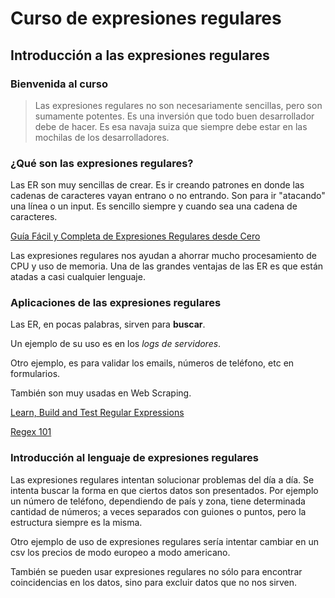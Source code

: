 # Curso de expresiones regulares

## Introducción a las expresiones regulares

### Bienvenida al curso

> Las expresiones regulares no son necesariamente sencillas, pero son sumamente potentes. Es una inversión que todo buen desarrollador debe de hacer. Es esa navaja suiza que siempre debe estar en las mochilas de los desarrolladores.

### ¿Qué son las expresiones regulares?

Las ER son muy sencillas de crear. Es ir creando patrones en donde las cadenas de caracteres vayan entrano o no entrando. Son para ir "atacando" una línea o un input. Es sencillo siempre y cuando sea una cadena de caracteres.

[Guía Fácil y Completa de Expresiones Regulares desde Cero](https://www.youtube.com/watch?v=wfogZfIS03U)

Las expresiones regulares nos ayudan a ahorrar mucho procesamiento de CPU y uso de memoria. Una de las grandes ventajas de las ER es que están atadas a casi cualquier lenguaje.

### Aplicaciones de las expresiones regulares

Las ER, en pocas palabras, sirven para **buscar**.

Un ejemplo de su uso es en los *logs de servidores*.

Otro ejemplo, es para validar los emails, números de teléfono, etc en formularios.

También son muy usadas en Web Scraping.

[Learn, Build and Test Regular Expressions](https://regexr.com/)

[Regex 101](https://regexr.com/)

### Introducción al lenguaje de expresiones regulares

Las expresiones regulares intentan solucionar problemas del día a día. Se intenta buscar la forma en que ciertos datos son presentados. Por ejemplo un número de teléfono, dependiendo de país y zona, tiene determinada cantidad de números; a veces separados con guiones o puntos, pero la estructura siempre es la misma.

Otro ejemplo de uso de expresiones regulares sería intentar cambiar en un csv los precios de modo europeo a modo americano.

También se pueden usar expresiones regulares no sólo para encontrar coincidencias en los datos, sino para excluir datos que no nos sirven.

